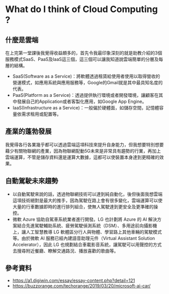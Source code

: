 # What do I think of Cloud Computing ?
## 什麼是雲端
在上完第一堂課後我覺得收益頗多的，首先令我最印象深刻的就是助教介紹的3個服務模式SaaS、PaaS及IaaS這三個，這三個可以讓我知道說雲端簡單的分層及每層的結構。
* SaaS(Software as a Service)：將軟體透過租賃給使用者使用以取得營收的營運模式，如應用系統與應用服務等，Google的Gmail就是其中最具知名度的代表。 
* PaaS(Platform as a Service)：透過提供執行環境或者開發環境，讓顧客在其中發展自己的Application或者客製化應用，如Google App Engine。 
* IaaS(Infrastructure as a Service)：一般偏於硬體面，如儲存空間，記憶體容量依需求租用或配置等。
## 產業的蓬勃發展
我覺得各行各業幾乎都可以透過雲端這項科技來提升自身能力，但我想要特別想要藉少有關物聯網的產業，因為物聯網配動5G未來是非常具有趨勢的行業，再加上雲端運算，不管是儲存資料還是運算大數據，這都可以使裝置本身達到更精確的效果。
## 自動駕駛未來趨勢
* 以自動駕駛來說的話，透過物聯網技術可以達到純自動化，後但後面我想雲端這項技術絕對是最大的推手，因為駕駛在路上會有很多變化，雲端運算可以使大量的行車數據即時的進行排列組合，使無人駕駛達到更安全及更準確的操控。
* 微軟 Azure 協助自駕車系統業者進行開發。LG 也計劃將 Azure 的 AI 解決方案結合先進駕駛輔助系統、疲勞駕駛偵測系統（DSM）、多用途前向攝影機上，讓人工智慧教導 LG 軟體區分行人與物體、學習路上其他車輛的駕駛模式等。由於微軟 AI 服務已經內建語音助理元件（Virtual Assistant Solution Accelerator），因此 LG 也規劃結合車載影音系統，讓駕駛可以用聲控的方式去搜尋附近餐廳、瞭解交通路況、播放喜歡的歌曲等。
## 參考資料
* https://a1.digiwin.com/essay/essay-content.php?detail=121
* https://buzzorange.com/techorange/2019/03/20/microsoft-ai-car/
